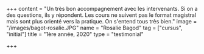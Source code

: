 +++
content = "Un très bon accompagnement avec les intervenants. Si on a des questions, ils y répondent. Les cours ne suivent pas le format magistral mais sont plus orienté vers la pratique. On s'entend tous très bien."
image = "/images/bagot-rosalie.JPG"
name = "Rosalie Bagod"
tag = ["cursus", "initial"]
title = "1ère année, 2020"
type = "testimonial"

+++
